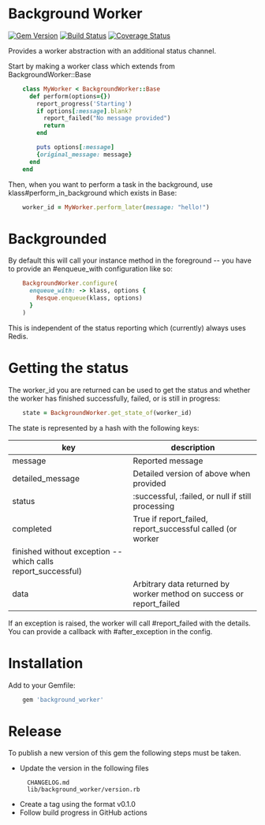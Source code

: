 # Background Worker

[![Gem Version](https://badge.fury.io/rb/background_worker.svg)](http://badge.fury.io/rb/background_worker)
[![Build Status](https://github.com/sealink/background_worker/workflows/Build%20and%20Test/badge.svg?branch=master)](https://github.com/sealink/background_worker/actions)
[![Coverage Status](https://coveralls.io/repos/sealink/background_worker/badge.png)](https://coveralls.io/r/sealink/background_worker)

Provides a worker abstraction with an additional status channel.

Start by making a worker class which extends from BackgroundWorker::Base

```ruby
    class MyWorker < BackgroundWorker::Base
      def perform(options={})
        report_progress('Starting')
        if options[:message].blank?
          report_failed("No message provided")
          return
        end

        puts options[:message]
        {original_message: message}
      end
    end
```

Then, when you want to perform a task in the background, use
klass#perform_in_background which exists in Base:

```ruby
    worker_id = MyWorker.perform_later(message: "hello!")
```

# Backgrounded

By default this will call your instance method in the foreground -- you have to
provide an #enqueue_with configuration like so:

```ruby
    BackgroundWorker.configure(
      enqueue_with: -> klass, options {
        Resque.enqueue(klass, options)
      }
    )
```

This is independent of the status reporting which (currently) always uses Redis.

# Getting the status

The worker_id you are returned can be used to get the status and
whether the worker has finished successfully, failed, or is still in progress:

```ruby
    state = BackgroundWorker.get_state_of(worker_id)
```

The state is represented by a hash with the following keys:

| key                                                          | description                                                          |
| ------------------------------------------------------------ | -------------------------------------------------------------------- |
| message                                                      | Reported message                                                     |
| detailed_message                                             | Detailed version of above when provided                              |
| status                                                       | :successful, :failed, or null if still processing                    |
| completed                                                    | True if report_failed, report_successful called (or worker           |
| finished without exception -- which calls report_successful) |
| data                                                         | Arbitrary data returned by worker method on success or report_failed |

If an exception is raised, the worker will call #report_failed with the
details. You can provide a callback with #after_exception in the config.

# Installation

Add to your Gemfile:

```ruby
    gem 'background_worker'
```

# Release

To publish a new version of this gem the following steps must be taken.

- Update the version in the following files
  ```
    CHANGELOG.md
    lib/background_worker/version.rb
  ```
- Create a tag using the format v0.1.0
- Follow build progress in GitHub actions
